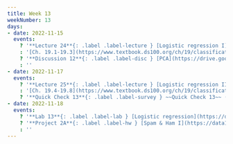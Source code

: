 ```yaml
---
title: Week 13
weekNumber: 13
days:
- date: 2022-11-15
  events:
    ? '**Lecture 24**{: .label .label-lecture } [Logistic regression I](lecture/lec24)'
    : '[Ch. 19.1-19.3](https://www.textbook.ds100.org/ch/19/classification_intro.html)'
    ? '**Discussion 12**{: .label .label-disc } [PCA](https://drive.google.com/file/d/1DhEzdDh0Nyc3jRUbBOOg4mSl-E7UZy_S/view?usp=sharing)' 
    : ''
- date: 2022-11-17
  events:
    ? '**Lecture 25**{: .label .label-lecture } [Logistic regression II](lecture/lec25)'
    : '[Ch. 19.4-19.8](https://www.textbook.ds100.org/ch/19/classification_log_reg.html)'
    ? '**Quick Check 13**{: .label .label-survey } ~~Quick Check 13~~ (Removed due to strike).'
- date: 2022-11-18
  events:
    ? '**Lab 13**{: .label .label-lab } [Logistic regression](https://data100.datahub.berkeley.edu/hub/user-redirect/git-sync?repo=https://github.com/DS-100/fa22&urlpath=lab/tree/fa22/lab/lab13/lab13.ipynb)'
    ? '**Project 2A**{: .label .label-hw } [Spam & Ham I](https://data100.datahub.berkeley.edu/hub/user-redirect/git-sync?repo=https://github.com/DS-100/fa22&urlpath=lab/tree/fa22/proj/proj2a/proj2a.ipynb)'
    : ''
---
```

